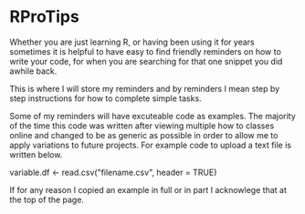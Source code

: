 # RProTips

Whether you are just learning R, or having been using it for years sometimes it is helpful to have easy to find friendly reminders on how to write your code, for when you are searching for that one snippet you did awhile back.

This is where I will store my reminders and by reminders I mean step by step instructions for how to complete simple tasks.

Some of my reminders will have excuteable code as examples. The majority of the time this code was written after viewing multiple how to classes online and changed to be as generic as possible in order to allow me to apply variations to future projects. For example code to upload a text file is written below.

variable.df <- read.csv("filename.csv", header = TRUE) 

If for any reason I copied an example in full or in part I acknowlege that at the top of the page.
